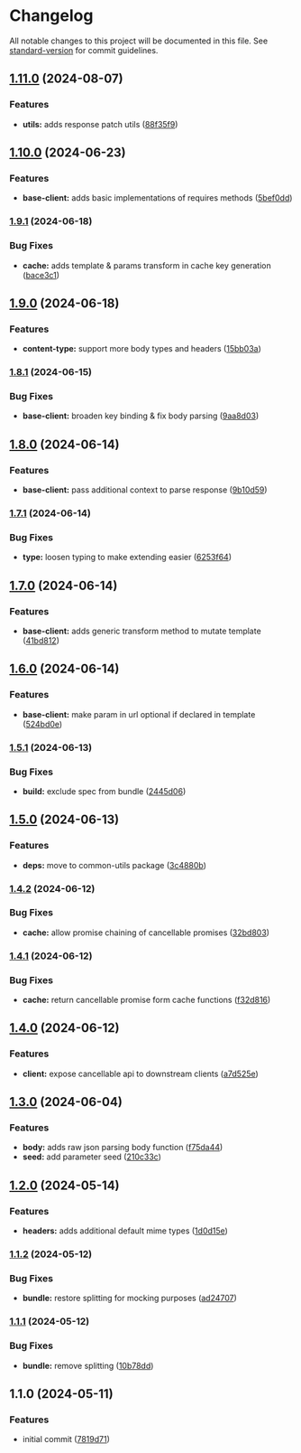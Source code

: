 # Changelog

All notable changes to this project will be documented in this file. See [standard-version](https://github.com/conventional-changelog/standard-version) for commit guidelines.

## [1.11.0](https://github.com/dvcol/base-http-client/compare/v1.10.0...v1.11.0) (2024-08-07)


### Features

* **utils:** adds response patch utils ([88f35f9](https://github.com/dvcol/base-http-client/commit/88f35f916916548ae99a92eeb8ae1775040506d3))

## [1.10.0](https://github.com/dvcol/base-http-client/compare/v1.9.1...v1.10.0) (2024-06-23)


### Features

* **base-client:** adds basic implementations of requires methods ([5bef0dd](https://github.com/dvcol/base-http-client/commit/5bef0ddd917bebf21fb1daa1ddef8711919ceb2b))

### [1.9.1](https://github.com/dvcol/base-http-client/compare/v1.9.0...v1.9.1) (2024-06-18)


### Bug Fixes

* **cache:** adds template & params transform in cache key generation ([bace3c1](https://github.com/dvcol/base-http-client/commit/bace3c186fffb054ff31bab3e43ad59c22133b54))

## [1.9.0](https://github.com/dvcol/base-http-client/compare/v1.8.1...v1.9.0) (2024-06-18)


### Features

* **content-type:** support more body types and headers ([15bb03a](https://github.com/dvcol/base-http-client/commit/15bb03adc07b160bb0e83c5c0cd2064414fb3d29))

### [1.8.1](https://github.com/dvcol/base-http-client/compare/v1.8.0...v1.8.1) (2024-06-15)


### Bug Fixes

* **base-client:** broaden key binding & fix body parsing ([9aa8d03](https://github.com/dvcol/base-http-client/commit/9aa8d033b966cc536e7c575ab69a137c728ffdf3))

## [1.8.0](https://github.com/dvcol/base-http-client/compare/v1.7.1...v1.8.0) (2024-06-14)


### Features

* **base-client:** pass additional context to parse response ([9b10d59](https://github.com/dvcol/base-http-client/commit/9b10d5934714da197b89a3a4a578cb8cea526482))

### [1.7.1](https://github.com/dvcol/base-http-client/compare/v1.7.0...v1.7.1) (2024-06-14)


### Bug Fixes

* **type:** loosen typing to make extending easier ([6253f64](https://github.com/dvcol/base-http-client/commit/6253f64dd9328e2401a1ff26c236c3388bfaab45))

## [1.7.0](https://github.com/dvcol/base-http-client/compare/v1.6.0...v1.7.0) (2024-06-14)


### Features

* **base-client:** adds generic transform method to mutate template ([41bd812](https://github.com/dvcol/base-http-client/commit/41bd81220054b83ebfdd8c518028c937f8a307c0))

## [1.6.0](https://github.com/dvcol/base-http-client/compare/v1.5.1...v1.6.0) (2024-06-14)


### Features

* **base-client:**  make param in url optional if declared in template ([524bd0e](https://github.com/dvcol/base-http-client/commit/524bd0e8fd9bd77313a0e4037eccc3ec6d51d78f))

### [1.5.1](https://github.com/dvcol/base-http-client/compare/v1.5.0...v1.5.1) (2024-06-13)


### Bug Fixes

* **build:** exclude spec from bundle ([2445d06](https://github.com/dvcol/base-http-client/commit/2445d06cc6cc60f2d2898deb5f6267982f5b8cda))

## [1.5.0](https://github.com/dvcol/base-http-client/compare/v1.4.2...v1.5.0) (2024-06-13)


### Features

* **deps:** move to common-utils package ([3c4880b](https://github.com/dvcol/base-http-client/commit/3c4880b387f9b761b05ed70e12d98cff0cd4a257))

### [1.4.2](https://github.com/dvcol/base-http-client/compare/v1.4.1...v1.4.2) (2024-06-12)


### Bug Fixes

* **cache:** allow promise chaining of cancellable promises ([32bd803](https://github.com/dvcol/base-http-client/commit/32bd8037106776344e7a0351ae7f0eaadad0eac9))

### [1.4.1](https://github.com/dvcol/base-http-client/compare/v1.4.0...v1.4.1) (2024-06-12)


### Bug Fixes

* **cache:** return cancellable promise form cache functions ([f32d816](https://github.com/dvcol/base-http-client/commit/f32d81627cbbdf22811a9595431e70453b12bdef))

## [1.4.0](https://github.com/dvcol/base-http-client/compare/v1.3.0...v1.4.0) (2024-06-12)


### Features

* **client:** expose cancellable api to downstream clients ([a7d525e](https://github.com/dvcol/base-http-client/commit/a7d525e7defeaf87f1b8d5fb03c8642055e1ac4e))

## [1.3.0](https://github.com/dvcol/base-http-client/compare/v1.2.0...v1.3.0) (2024-06-04)


### Features

* **body:** adds raw json parsing body function ([f75da44](https://github.com/dvcol/base-http-client/commit/f75da441293b0394944f9f75112fa4c61b71a635))
* **seed:** add parameter seed ([210c33c](https://github.com/dvcol/base-http-client/commit/210c33c240c7f5c1cd4c80612dc5d32efbb14e8f))

## [1.2.0](https://github.com/dvcol/base-http-client/compare/v1.1.2...v1.2.0) (2024-05-14)


### Features

* **headers:** adds additional default mime types ([1d0d15e](https://github.com/dvcol/base-http-client/commit/1d0d15ef86b76d8f015e2c5d82a1494f96128ebb))

### [1.1.2](https://github.com/dvcol/base-http-client/compare/v1.1.1...v1.1.2) (2024-05-12)


### Bug Fixes

* **bundle:** restore splitting for mocking purposes ([ad24707](https://github.com/dvcol/base-http-client/commit/ad247074320bb489084b6ecb838429501d0c1db0))

### [1.1.1](https://github.com/dvcol/base-http-client/compare/v1.1.0...v1.1.1) (2024-05-12)


### Bug Fixes

* **bundle:** remove splitting ([10b78dd](https://github.com/dvcol/base-http-client/commit/10b78dd567b328718198aaa2d74dab5ae5ce9e77))

## 1.1.0 (2024-05-11)


### Features

* initial commit ([7819d71](https://github.com/dvcol/typescript-lib-template/commit/7819d71634713bc53cfd22527729c57e30f772c3))
